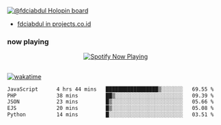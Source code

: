 [![@fdciabdul Holopin board](https://holopin.io/api/user/board?user=fdciabdul)](https://holopin.io/@fdciabdul)

- [fdciabdul in projects.co.id](https://projects.co.id/public/browse_users/view/496e26/fdciabdul)

### now playing 

<p align="center">
  <a href="https://open.spotify.com/user/31ljmyymhthokwewwcd6dsdmvprm" target="_blank"><img src="https://novatorem-psi-rosy.vercel.app/api/spotify" alt="Spotify Now Playing"/></a>
</p>

##

[![wakatime](https://wakatime.com/badge/user/87646243-158a-4241-a3cb-668e1fa2dbb8.svg)](https://wakatime.com/@87646243-158a-4241-a3cb-668e1fa2dbb8)
<!--START_SECTION:waka-->

```txt
JavaScript      4 hrs 44 mins   █████████████████▒░░░░░░░   69.55 %
PHP             38 mins         ██▒░░░░░░░░░░░░░░░░░░░░░░   09.39 %
JSON            23 mins         █▒░░░░░░░░░░░░░░░░░░░░░░░   05.66 %
EJS             20 mins         █▒░░░░░░░░░░░░░░░░░░░░░░░   05.08 %
Python          14 mins         █░░░░░░░░░░░░░░░░░░░░░░░░   03.51 %
```

<!--END_SECTION:waka-->
